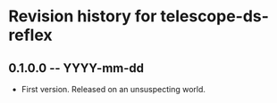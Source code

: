 # Revision history for telescope-ds-reflex

## 0.1.0.0 -- YYYY-mm-dd

* First version. Released on an unsuspecting world.
